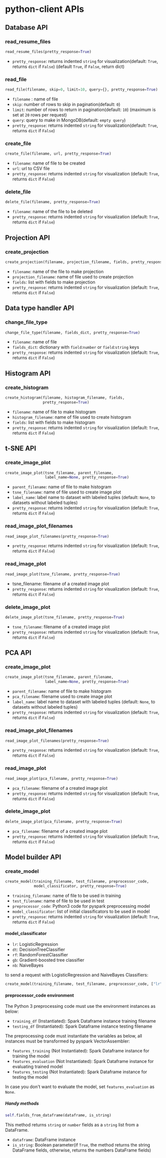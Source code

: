 # python-client APIs

## Database API

### read_resume_files

```python
read_resume_files(pretty_response=True)
```
* `pretty_response`: returns indented `string` for visualization(default: `True`, returns `dict` if `False`)
(default `True`, if `False`, return dict)

### read_file

```python
read_file(filename, skip=0, limit=10, query={}, pretty_response=True)
```

* `filename` : name of file
* `skip`: number of rows  to skip in pagination(default: `0`)
* `limit`: number of rows to return in pagination(default: `10`)
(maximum is set at `20` rows per request)
* `query`: query to make in MongoDB(default: `empty query`)
* `pretty_response`: returns indented `string` for visualization(default: `True`, returns `dict` if `False`)

### create_file

```python
create_file(filename, url, pretty_response=True)
```

* `filename`: name of file to be created
* `url`: url to CSV file
* `pretty_response`: returns indented `string` for visualization 
(default: `True`, returns `dict` if `False`)

### delete_file

```python
delete_file(filename, pretty_response=True)
```

* `filename`: name of the file to be deleted
* `pretty_response`: returns indented `string` for visualization 
(default: `True`, returns `dict` if `False`)

## Projection API

### create_projection

```python
create_projection(filename, projection_filename, fields, pretty_response=True)
```

* `filename`: name of the file to make projection
* `projection_filename`: name of file used to create projection
* `fields`: list with fields to make projection 
* `pretty_response`: returns indented `string` for visualization 
(default: `True`, returns `dict` if `False`)

## Data type handler API 

### change_file_type

```python
change_file_type(filename, fields_dict, pretty_response=True)
```

* `filename`: name of file
* `fields_dict`: dictionary with `field`:`number` or `field`:`string` keys  
* `pretty_response`: returns indented `string` for visualization 
(default: `True`, returns `dict` if `False`)

## Histogram API

### create_histogram

```python
create_histogram(filename, histogram_filename, fields, 
                 pretty_response=True)
```

* `filename`: name of file to make histogram
* `histogram_filename`: name of file used to create histogram
* `fields`: list with fields to make histogram 
* `pretty_response`: returns indented `string` for visualization 
(default: `True`, returns `dict` if `False`)

## t-SNE API

### create_image_plot

```python
create_image_plot(tsne_filename, parent_filename,
                  label_name=None, pretty_response=True)
```

* `parent_filename`: name of file to make histogram
* `tsne_filename`: name of file used to create image plot
* `label_name`: label name to dataset with labeled tuples (default: `None`, to 
datasets without labeled tuples) 
* `pretty_response`: returns indented `string` for visualization 
(default: `True`, returns `dict` if `False`)

### read_image_plot_filenames

```python
read_image_plot_filenames(pretty_response=True)
```

* `pretty_response`: returns indented `string` for visualization 
(default: `True`, returns `dict` if `False`)

### read_image_plot

```python
read_image_plot(tsne_filename, pretty_response=True)
```

* tsne_filename: filename of a created image plot
* `pretty_response`: returns indented `string` for visualization 
(default: `True`, returns `dict` if `False`)

### delete_image_plot

```python
delete_image_plot(tsne_filename, pretty_response=True)
```

* `tsne_filename`: filename of a created image plot
* `pretty_response`: returns indented `string` for visualization 
(default: `True`, returns `dict` if `False`)

## PCA API

### create_image_plot

```python
create_image_plot(tsne_filename, parent_filename,
                  label_name=None, pretty_response=True)
```

* `parent_filename`: name of file to make histogram
* `pca_filename`: filename used to create image plot
* `label_name`: label name to dataset with labeled tuples (default: `None`, to 
datasets without labeled tuples) 
* `pretty_response`: returns indented `string` for visualization 
(default: `True`, returns `dict` if `False`)

### read_image_plot_filenames

```python
read_image_plot_filenames(pretty_response=True)
```

* `pretty_response`: returns indented `string` for visualization 
(default: `True`, returns `dict` if `False`)

### read_image_plot

```python
read_image_plot(pca_filename, pretty_response=True)
```

* `pca_filename`: filename of a created image plot
* `pretty_response`: returns indented `string` for visualization 
(default: `True`, returns `dict` if `False`)

### delete_image_plot

```python
delete_image_plot(pca_filename, pretty_response=True)
```

* `pca_filename`: filename of a created image plot
* `pretty_response`: returns indented `string` for visualization 
(default: `True`, returns `dict` if `False`)

## Model builder API

### create_model

```python
create_model(training_filename, test_filename, preprocessor_code, 
             model_classificator, pretty_response=True)
```

* `training_filename`: name of file to be used in training
* `test_filename`: name of file to be used in test
* `preprocessor_code`: Python3 code for pyspark preprocessing model
* `model_classificator`: list of initial classificators to be used in model
* `pretty_response`: returns indented `string` for visualization 
(default: `True`, returns `dict` if `False`)

#### model_classificator

* `lr`: LogisticRegression
* `dt`: DecisionTreeClassifier
* `rf`: RandomForestClassifier
* `gb`: Gradient-boosted tree classifier
* `nb`: NaiveBayes

to send a request with LogisticRegression and NaiveBayes Classifiers:

```python
create_model(training_filename, test_filename, preprocessor_code, ["lr", "nb"])
```

#### preprocessor_code environment

The Python 3 preprocessing code must use the environment instances as below:

* `training_df` (Instantiated): Spark Dataframe instance training filename
* `testing_df`  (Instantiated): Spark Dataframe instance testing filename

The preprocessing code must instantiate the variables as below, all instances must be transformed by pyspark VectorAssembler:

* `features_training` (Not Instantiated): Spark Dataframe instance for training the model
* `features_evaluation` (Not Instantiated): Spark Dataframe instance for evaluating trained model
* `features_testing` (Not Instantiated): Spark Dataframe instance for testing the model

In case you don't want to evaluate the model, set `features_evaluation` as `None`.

##### Handy methods

```python
self.fields_from_dataframe(dataframe, is_string)
```

This method returns `string` or `number` fields as a `string` list from a DataFrame.

* `dataframe`: DataFrame instance
* `is_string`: Boolean parameter(if `True`, the method returns the string DataFrame fields, otherwise, returns the numbers DataFrame fields)
